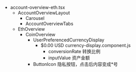 - account-overview-eth.tsx
	- AccountOverviewLayout
		- Carousel
		- AccountOverviewTabs
	- EthOverview
		- CoinOverview
			- UserPreferencedCurrencyDisplay
				- $0.00 USD currency-display.component.js
					- conversionRate 转换比例
					- inputValue 资产金额
			- ButtonIcon
				隐私按钮，点击后内容变成*号